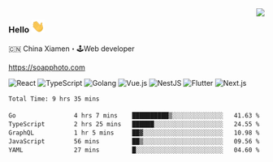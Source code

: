 <img align="right" src="https://github-readme-stats.vercel.app/api?username=yiiu&show_icons=false&bg_color=30,e96443,904e95&title_color=fff&text_color=fff" />

### Hello <img src="https://raw.githubusercontent.com/ABSphreak/ABSphreak/master/gifs/Hi.gif" width="26px" />
 
🇨🇳 China Xiamen・🕹Web developer

https://soapphoto.com

<p align="left"><img src="https://cdn.svgporn.com/logos/react.svg" alt="React" width="32" height="32"/> <img src="https://cdn.svgporn.com/logos/typescript-icon.svg" alt="TypeScript" width="32" height="32"/> <img src="https://cdn.svgporn.com/logos/gopher.svg" alt="Golang" width="32" height="32"/> <img src="https://cdn.svgporn.com/logos/vue.svg" alt="Vue.js" width="32" height="32"/> <img src="https://cdn.svgporn.com/logos/nestjs.svg" alt="NestJS" width="32" height="32"/> <img src="https://cdn.svgporn.com/logos/flutter.svg" alt="Flutter" width="32" height="32"/> <img src="https://cdn.svgporn.com/logos/nextjs-icon.svg" alt="Next.js" width="32" height="32"/></p>


<!--START_SECTION:waka-->

```txt
Total Time: 9 hrs 35 mins

Go                4 hrs 7 mins    ██████████▒░░░░░░░░░░░░░░   41.63 %
TypeScript        2 hrs 25 mins   ██████░░░░░░░░░░░░░░░░░░░   24.55 %
GraphQL           1 hr 5 mins     ██▓░░░░░░░░░░░░░░░░░░░░░░   10.98 %
JavaScript        56 mins         ██▒░░░░░░░░░░░░░░░░░░░░░░   09.56 %
YAML              27 mins         █░░░░░░░░░░░░░░░░░░░░░░░░   04.60 %
```

<!--END_SECTION:waka-->
